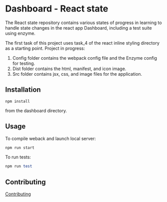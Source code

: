 Dashboard - React state
=============

The React state repository contains various states of progress in learning to handle state changes in the react app Dashboard, including a test suite using enzyme.

The first task of this project uses task_4 of the react inline styling directory as a starting point. Project in progress:

1. Config folder contains the webpack config file and the Enzyme config for testing.
1. Dist folder contains the html, manifest, and icon image.
1. Src folder contains jsx, css, and image files for the application.

Installation
-----------

```
npm install
```

from the dashboard directory.

Usage
-----

To compile weback and launch local server:

```ruby
npm run start
```

To run tests:

```ruby
npm run test
```

Contributing
------------

[Contributing](https://www.github.com/Valinor13)